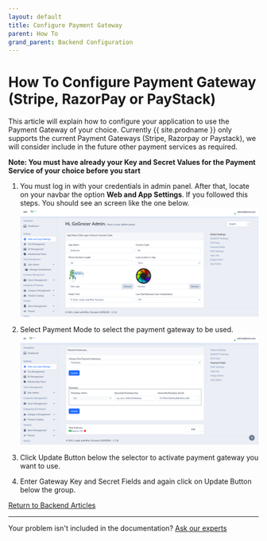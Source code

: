```yaml
---
layout: default
title: Configure Payment Gateway
parent: How To
grand_parent: Backend Configuration
---
```

# How To Configure Payment Gateway (Stripe, RazorPay or PayStack)

This article will explain how to configure your application to use the Payment Gateway of your choice. Currently {{ site.prodname }} only supports the current Payment Gateways (Stripe, Razorpay or Paystack), we will consider include in the future other payment services as required.

**Note: You must have already your Key and Secret Values for the Payment Service of your choice before you start**

1. You must log in with your credentials in admin panel. After that, locate on your navbar the option **Web and App Settings**. If you followed this steps. You should see an screen like the one below.
![Web and App Settings](/assets/images/howto/changewappconf.png)

2. Select Payment Mode to select the payment gateway to be used.
![Payment Gateway Configuration](/assets/images/howto/changepayconf.png)

3. Click Update Button below the selector to activate payment gateway you want to use.

4. Enter Gateway Key and Secret Fields and again click on Update Button below the group.

<p class="text-center">
    <a href="/docs/backend/how-to/" class="btn btn-purple">Return to Backend Articles</a>
</p>

-----------
Your problem isn't included in the documentation? [Ask our experts](/sendingTicket)